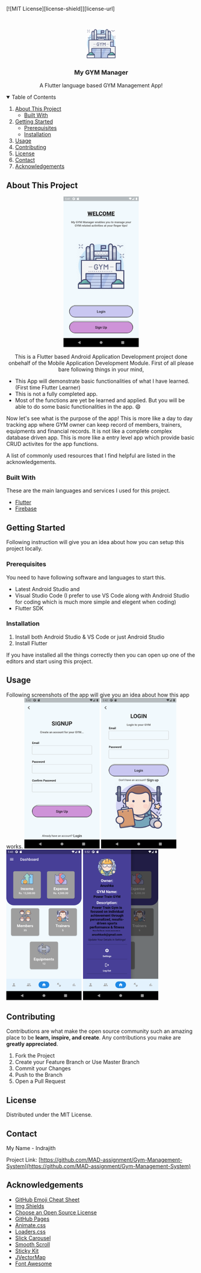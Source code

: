 [![MIT License][license-shield]][license-url]



<!-- PROJECT LOGO -->
<br />
<p align="center">
    <img src="images/logo.png" alt="Logo" width="80" height="80">
  <h3 align="center">My GYM Manager</h3>

  <p align="center">
    A Flutter language based GYM Management App!
</p>



<!-- TABLE OF CONTENTS -->
<details open="open">
  <summary>Table of Contents</summary>
  <ol>
    <li>
      <a href="#about-this-project">About This Project</a>
      <ul>
        <li><a href="#built-with">Built With</a></li>
      </ul>
    </li>
    <li>
      <a href="#getting-started">Getting Started</a>
      <ul>
        <li><a href="#prerequisites">Prerequisites</a></li>
        <li><a href="#installation">Installation</a></li>
      </ul>
    </li>
    <li><a href="#usage">Usage</a></li>
    <li><a href="#contributing">Contributing</a></li>
    <li><a href="#license">License</a></li>
    <li><a href="#contact">Contact</a></li>
    <li><a href="#acknowledgements">Acknowledgements</a></li>
  </ol>
</details>

<!-- ABOUT THE PROJECT -->
## About This Project

<p align="center">
    <img src="images/1.png" alt="Logo" width="200" height="400">
</p>

<p align='center'>
This is a Flutter based Android Application Development project done onbehalf of the Mobile Application Development Module. First of all please bare following things in your mind,    

* This App will demonstrate basic functionalities of what I have learned. (First time Flutter Learner)
* This is not a fully completed app.
* Most of the functions are yet be learned and applied. But you will be able to do some basic functionalities in the app. :smile:

Now let's see what is the purpose of the app! This is more like a day to day tracking app where GYM owner can keep record of members, trainers, equipments and financial records. It is not like a complete complex database driven app. This is more like a entry level app which provide basic CRUD activites for the app functions. 

A list of commonly used resources that I find helpful are listed in the acknowledgements.
</p>

### Built With

These are the main languages and services I used for this project.
* [Flutter](https://flutter.dev/)
* [Firebase](https://firebase.google.com/)

<!-- GETTING STARTED -->
## Getting Started

Following instruction will give you an idea about how you can setup this project locally.

### Prerequisites

You need to have following software and languages to start this.
* Latest Android Studio
and
* Visual Studio Code (I prefer to use VS Code along with Android Studio for coding which is much more simple and elegent when coding)
* Flutter SDK


### Installation

1. Install both Android Studio & VS Code or just Android Studio
2. Install Flutter

If you have installed all the things correctly then you can open up one of the editors and start using this project.

<!-- USAGE EXAMPLES -->
## Usage

Following screenshots of the app will give you an idea about how this app works.
<img src="images/2.png" alt="Logo" width="200" height="400">
<img src="images/3.png" alt="Logo" width="200" height="400">
<img src="images/4.png" alt="Logo" width="200" height="400">
<img src="images/5.png" alt="Logo" width="200" height="400">


<!-- CONTRIBUTING -->
## Contributing

Contributions are what make the open source community such an amazing place to be **learn, inspire, and create**. Any contributions you make are **greatly appreciated**.

1. Fork the Project
2. Create your Feature Branch or Use Master Branch
3. Commit your Changes
4. Push to the Branch
5. Open a Pull Request

<!-- LICENSE -->
## License

Distributed under the MIT License.

<!-- CONTACT -->
## Contact

My Name - Indrajith

Project Link: [https://github.com/MAD-assignment/Gym-Management-System](https://github.com/MAD-assignment/Gym-Management-System)

<!-- ACKNOWLEDGEMENTS -->
## Acknowledgements
* [GitHub Emoji Cheat Sheet](https://www.webpagefx.com/tools/emoji-cheat-sheet)
* [Img Shields](https://shields.io)
* [Choose an Open Source License](https://choosealicense.com)
* [GitHub Pages](https://pages.github.com)
* [Animate.css](https://daneden.github.io/animate.css)
* [Loaders.css](https://connoratherton.com/loaders)
* [Slick Carousel](https://kenwheeler.github.io/slick)
* [Smooth Scroll](https://github.com/cferdinandi/smooth-scroll)
* [Sticky Kit](http://leafo.net/sticky-kit)
* [JVectorMap](http://jvectormap.com)
* [Font Awesome](https://fontawesome.com)


